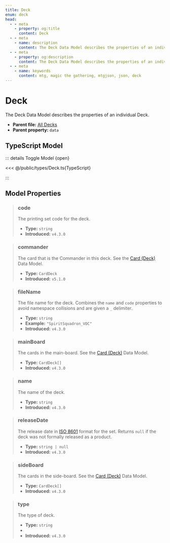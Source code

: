 ```yaml
---
title: Deck
enum: deck
head:
  - - meta
    - property: og:title
      content: Deck
  - - meta
    - name: description
      content: The Deck Data Model describes the properties of an individual Deck.
  - - meta
    - property: og:description
      content: The Deck Data Model describes the properties of an individual Deck.
  - - meta
    - name: keywords
      content: mtg, magic the gathering, mtgjson, json, deck
---
```


# Deck

The Deck Data Model describes the properties of an individual Deck.

- **Parent file:** [All Decks](/downloads/all-decks/)
- **Parent property:** `data`

## TypeScript Model

::: details Toggle Model {open}

<<< @/public/types/Deck.ts{TypeScript}

:::

## Model Properties

> ### code
>
> The printing set code for the deck.
>
> - **Type:** `string`
> - **Introduced:** `v4.3.0`

> ### commander <DocBadge type="warning" text="optional" />
>
> The card that is the Commander in this deck. See the [Card (Deck)](/data-models/card/card-deck/) Data Model.
>
> - **Type:** `CardDeck`
> - **Introduced:** `v5.1.0`

> ### fileName
>
> The file name for the deck. Combines the `name` and `code` properties to avoid namespace collisions and are given a `_` delimiter.
>
> - **Type:** `string`
> - **Example:** `"SpiritSquadron_VOC"`
> - **Introduced:** `v4.3.0`

> ### mainBoard
>
> The cards in the main-board. See the [Card (Deck)](/data-models/card/card-deck/) Data Model.
>
> - **Type:** `CardDeck[]`
> - **Introduced:** `v4.3.0`

> ### name
>
> The name of the deck.
>
> - **Type:** `string`
> - **Introduced:** `v4.3.0`

> ### releaseDate
>
> The release date in [ISO 8601](https://www.iso.org/iso-8601-date-and-time-format.html) format for the set. Returns `null` if the deck was not formally released as a product.
>
> - **Type:** `string | null`
> - **Introduced:** `v4.3.0`

> ### sideBoard
>
> The cards in the side-board. See the [Card (Deck)](/data-models/card/card-deck/) Data Model.
>
> - **Type:** `CardDeck[]`
> - **Introduced:** `v4.3.0`

> ### type
>
> The type of deck.
>
> - **Type:** `string`
> - <ExampleField type='type'/>
> - **Introduced:** `v4.3.0`
